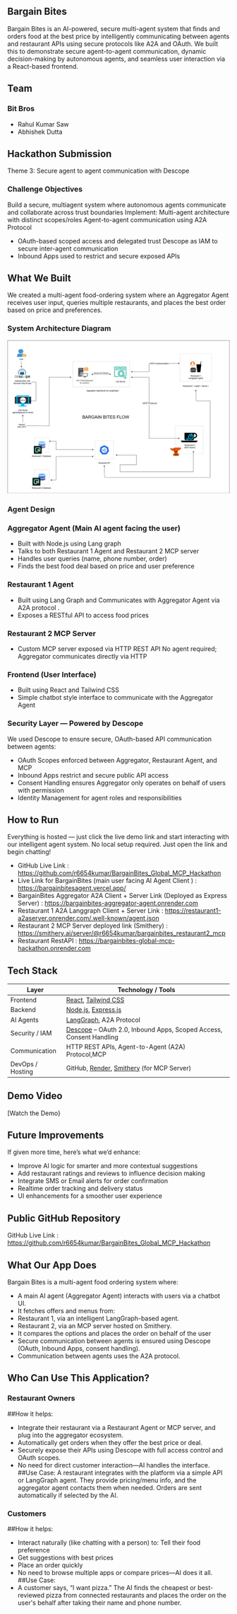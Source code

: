 ## Bargain Bites
Bargain Bites is an AI-powered, secure multi-agent system that finds and orders food at the best price by intelligently communicating between agents and restaurant APIs using secure protocols like A2A and OAuth. We built this to demonstrate secure agent-to-agent communication, dynamic decision-making by autonomous agents, and seamless user interaction via a React-based frontend.
## Team
### Bit Bros
- Rahul Kumar Saw
- Abhishek Dutta

## Hackathon Submission
Theme 3: Secure agent to agent communication with Descope

### Challenge Objectives
Build a secure, multiagent system where autonomous agents communicate and collaborate across trust boundaries
Implement:
Multi-agent architecture with distinct scopes/roles
Agent-to-agent communication using A2A Protocol
- OAuth-based scoped access and delegated trust
Descope as IAM to secure inter-agent communication
- Inbound Apps used to restrict and secure exposed APIs

## What We Built
We created a multi-agent food-ordering system where an Aggregator Agent receives user input, queries multiple restaurants, and places the best order based on price and preferences.

### System Architecture Diagram

![Bargain Bites Flow](./Assets/ArchitectureDiagram.png)


### Agent Design
### Aggregator Agent (Main AI agent facing the user)
- Built with Node.js using Lang graph
- Talks to both Restaurant 1 Agent and Restaurant 2 MCP server
- Handles user queries (name, phone number, order)
- Finds the best food deal based on price and user preference
### Restaurant 1 Agent
- Built using Lang Graph and Communicates with Aggregator Agent via A2A protocol .
- Exposes a RESTful API to access food prices
### Restaurant 2 MCP Server
- Custom MCP server exposed via HTTP REST API
No agent required; Aggregator communicates directly via HTTP

### Frontend (User Interface)
- Built using React and Tailwind CSS
- Simple chatbot style interface to communicate with the Aggregator Agent


### Security Layer — Powered by Descope
We used Descope to ensure secure, OAuth-based API communication between agents:
- OAuth Scopes enforced between Aggregator, Restaurant Agent, and MCP
- Inbound Apps restrict and secure public API access
- Consent Handling ensures Aggregator only operates on behalf of users with permission
- Identity Management for agent roles and responsibilities


## How to Run
Everything is hosted — just click the live demo link and start interacting with our intelligent agent system.
No local setup required. Just open the link and begin chatting!
- GitHub Live Link : https://github.com/r6654kumar/BargainBites_Global_MCP_Hackathon
- Live Link for BargainBites (main user facing AI Agent Client ) : https://bargainbitesagent.vercel.app/
- BargainBites Aggregator  A2A Client + Server Link (Deployed as Express Server)  :  https://bargainbites-aggregator-agent.onrender.com
- Restaurant 1 A2A Langgraph Client + Server Link : https://restaurant1-a2aserver.onrender.com/.well-known/agent.json
- Restaurant 2 MCP Server deployed link (Smithery) : https://smithery.ai/server/@r6654kumar/bargainbites_restaurant2_mcp
- Restaurant RestAPI : https://bargainbites-global-mcp-hackathon.onrender.com 



## Tech Stack

| Layer               | Technology / Tools                                                                             |
|---------------------|------------------------------------------------------------------------------------------------|
| Frontend            | [React](https://reactjs.org/), [Tailwind CSS](https://tailwindcss.com/)                        |
| Backend             | [Node.js](https://nodejs.org/), [Express.js](https://expressjs.com/)                           |
| AI Agents           | [LangGraph](https://www.langgraph.dev/), A2A Protocol                                          |
| Security / IAM      | [Descope](https://www.descope.com/) – OAuth 2.0, Inbound Apps, Scoped Access, Consent Handling |
| Communication       | HTTP REST APIs, Agent-to-Agent (A2A) Protocol,MCP                                               |
| DevOps / Hosting    | GitHub, [Render](https://render.com/), [Smithery](https://smithery.dev/) (for MCP Server)      |



## Demo Video
[Watch the Demo}


## Future Improvements
If given more time, here’s what we’d enhance:
- Improve AI logic for smarter and more contextual suggestions
- Add restaurant ratings and reviews to influence decision making
- Integrate SMS or Email alerts for order confirmation
- Realtime order tracking and delivery status
- UI enhancements for a smoother user experience

## Public GitHub Repository

GitHub Live Link : https://github.com/r6654kumar/BargainBites_Global_MCP_Hackathon


## What Our App Does
Bargain Bites is a multi-agent food ordering system where:
- A main AI agent (Aggregator Agent) interacts with users via a chatbot UI.
- It fetches offers and menus from:
- Restaurant 1, via an intelligent LangGraph-based agent.
- Restaurant 2, via an MCP server hosted on Smithery.
- It compares the options and places the order on behalf of the user
- Secure communication between agents is ensured using Descope (OAuth, Inbound Apps, consent handling).
- Communication between agents uses the A2A protocol.

## Who Can Use This Application?

### Restaurant Owners
##How it helps:
- Integrate their restaurant via a Restaurant Agent or MCP server, and plug into the aggregator ecosystem.
- Automatically get orders when they offer the best price or deal.
- Securely expose their APIs using Descope with full access control and OAuth scopes.
- No need for direct customer interaction—AI handles the interface.
##Use Case:
A restaurant integrates with the platform via a simple API or LangGraph agent. They provide pricing/menu info, and the aggregator agent contacts them when needed. Orders are sent automatically if selected by the AI.

### Customers
##How it helps:
- Interact naturally (like chatting with a person) to:
Tell their food preference
- Get suggestions with best prices
- Place an order quickly
- No need to browse multiple apps or compare prices—AI does it all.
##Use Case:
- A customer says, “I want pizza.” The AI finds the cheapest or best-reviewed pizza from connected restaurants and places the order on the user's behalf after taking their name and phone number.

